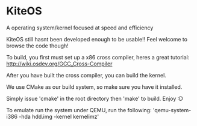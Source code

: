 # KiteOS
A operating system/kernel focused at speed and efficiency

KiteOS still hasnt been developed enough to be usable!! Feel welcome to browse the code though!

To build, you first must set up a x86 cross compiler, heres a great tutorial: http://wiki.osdev.org/GCC_Cross-Compiler

After you have built the cross compiler, you can build the kernel.

We use CMake as our build system, so make sure you have it installed. 

Simply issue 'cmake' in the root directory then 'make' to build. Enjoy :D

To emulate run the system under QEMU, run the following: 'qemu-system-i386 -hda hdd.img -kernel kernelimz'
